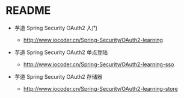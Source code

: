 # README

- 芋道 Spring Security OAuth2 入门
    - <http://www.iocoder.cn/Spring-Security/OAuth2-learning>
    
- 芋道 Spring Security OAuth2 单点登陆    
    - <http://www.iocoder.cn/Spring-Security/OAuth2-learning-sso>

- 芋道 Spring Security OAuth2 存储器
    - <http://www.iocoder.cn/Spring-Security/OAuth2-learning-store>
